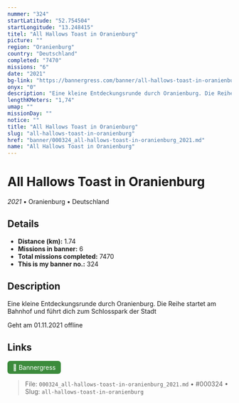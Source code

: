 ```yaml
---
nummer: "324"
startLatitude: "52.754504"
startLongitude: "13.248415"
titel: "All Hallows Toast in Oranienburg"
picture: ""
region: "Oranienburg"
country: "Deutschland"
completed: "7470"
missions: "6"
date: "2021"
bg-link: "https://bannergress.com/banner/all-hallows-toast-in-oranienburg-1b78"
onyx: "0"
description: "Eine kleine Entdeckungsrunde durch Oranienburg. Die Reihe startet am Bahnhof und führt dich zum Schlosspark der Stadt\n\nGeht am 01.11.2021 offline"
lengthKMeters: "1,74"
umap: ""
missionDay: ""
notice: ""
title: "All Hallows Toast in Oranienburg"
slug: "all-hallows-toast-in-oranienburg"
href: "banner/000324_all-hallows-toast-in-oranienburg_2021.md"
name: "All Hallows Toast in Oranienburg"
---
```

# All Hallows Toast in Oranienburg

*2021* • Oranienburg • Deutschland





## Details
- **Distance (km):** 1.74
- **Missions in banner:** 6
- **Total missions completed:** 7470
- **This is my banner no.:** 324



## Description
Eine kleine Entdeckungsrunde durch Oranienburg. Die Reihe startet am Bahnhof und führt dich zum Schlosspark der Stadt

Geht am 01.11.2021 offline



## Links
<a href="https://bannergress.com/banner/all-hallows-toast-in-oranienburg-1b78" target="_blank" style="display:inline-block;margin-right:8px;padding:6px 12px;background:#3c8b3c;color:#fff;text-decoration:none;border-radius:6px;">🔗 Bannergress</a>



> File: `000324_all-hallows-toast-in-oranienburg_2021.md` • #000324 • Slug: `all-hallows-toast-in-oranienburg`
